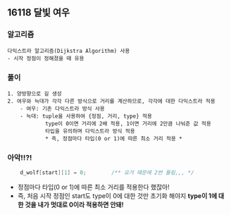 ## 16118 달빛 여우

### 알고리즘
```
다익스트라 알고리즘(Dijkstra Algorithm) 사용  
- 시작 정점이 정해졌을 때 유용
```

### 풀이
```
1. 양방향으로 길 생성
2. 여우와 늑대가 각각 다른 방식으로 거리를 계산하므로, 각각에 대한 다익스트라 적용  
    - 여우: 기존 다익스트라 방식 사용   
    - 늑대: tuple을 사용하여 {정점, 거리, type} 적용   
            type이 0이면 거리에 2배 적용, 1이면 거리에 2만큼 나눠준 값 적용   
            타입을 유의하며 다익스트라 방식 적용   
            * 즉, 정점마다 타입(0 or 1)에 따른 최소 거리 적용 * 
```

### 아악!!?!
```cpp
    d_wolf[start][1] = 0;        /** 요거 때문에 2번 틀림,,, */
```
- 정점마다 타입(0 or 1)에 따른 최소 거리를 적용한다 했잖아!
- 즉, 처음 시작 정점인 start도 type이 0에 대한 것만 초기화 해야지 **type이 1에 대한 것을 내가 멋대로 0이라 적용하면 안돼!**